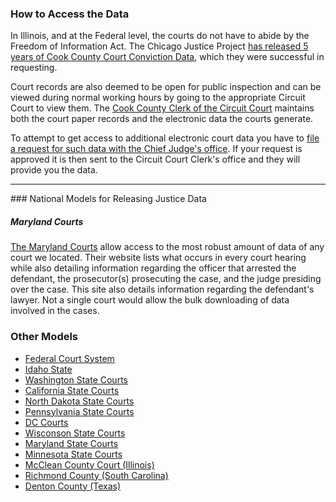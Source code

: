 ### How to Access the Data

In Illinois, and at the Federal level, the courts do not have to abide by the Freedom of Information Act. The Chicago Justice Project [has released 5 years of Cook County Court Conviction Data](http://www.chicagojustice.org/foi/data-sets-available-for-download/cook-county-court-data), which they were successful in requesting. 

Court records are also deemed to be open for public inspection and can be viewed during normal working hours by going to the appropriate Circuit Court to view them. The [Cook County Clerk of the Circuit Court](http://www.cookcountyclerkofcourt.org/) maintains both the court paper records and the electronic data the courts generate. 

To attempt to get access to additional electronic court data you have to [file a request for such data with the Chief Judge's office](http://www.cookcountygov.com/portal/server.pt/community/chief_judge,_office_of_the/261). If your request is approved it is then sent to the Circuit Court Clerk's office and they will provide you the data.
<hr>
### National Models for Releasing Justice Data  

##### Maryland Courts  

[The Maryland Courts](http://casesearch.courts.state.md.us/inquiry/processDisclaimer.jis) allow access to the most robust amount of data of any court we located. Their website lists what occurs in every court hearing while also detailing information regarding the officer that arrested the defendant, the prosecutor(s) prosecuting the case, and the judge presiding over the case. This site also details information regarding the defendant's lawyer. Not a single court would allow the bulk downloading of data involved in the cases.  

### Other Models
* [Federal Court System](http://www.pacer.gov/)
* [Idaho State](https://www.idcourts.us/repository/mainpublic_id.do?forward=mainpublic_id)
* [Washington State Courts](http://dw.courts.wa.gov/index.cfm?fa=home.cljsearch&terms=accept&flashform=0)
* [California State Courts](http://www.courts.ca.gov/12941.htm)
* [North Dakota State Courts](http://www.ndcourts.gov/publicsearch/default.html)
* [Pennsylvania State Courts](http://ujsportal.pacourts.us/)
* [DC Courts](https://www.dccourts.gov/cco/maincase.jsf)
* [Wisconson State Courts](http://wcca.wicourts.gov/index.xsl)
* [Maryland State Courts](http://casesearch.courts.state.md.us/inquiry/processDisclaimer.jis)
* [Minnesota State Courts](http://pa.courts.state.mn.us/default.aspx)
* [McClean County Court (Illinois)](http://www.mcleancountyil.gov/index.aspx?NID=137)
* [Richmond County (South Carolina)](http://www5.rcgov.us/SCJDWeb/PublicIndex/%28S%2811mkpkyl0dg1bylocnywysft%29%29/disclaimer.aspx?AspxAutoDetectCookieSupport=1)
* [Denton County (Texas)](http://justice1.dentoncounty.com/PublicAccess/default.aspx)
